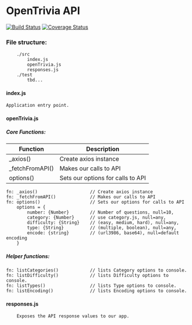 OpenTrivia API
===============

[![Build Status](https://travis-ci.org/sbardian/openTriviaAPI.svg?branch=dev)](https://travis-ci.org/sbardian/openTriviaAPI) [![Coverage Status](https://coveralls.io/repos/github/sbardian/openTriviaAPI/badge.svg?branch=dev)](https://coveralls.io/github/sbardian/openTriviaAPI?branch=dev)

### File structure: 
```
    ./src
        index.js
        openTrivia.js
        responses.js
    ./test
        tbd...
```

#### index.js
    Application entry point. 

#### openTrivia.js
##### Core Functions: 


 Function | Description 
  --- | ---
_axios()  | Create axios instance
_fetchFromAPI() | Makes our calls to API 
options() | Sets our options for calls to API



```
fn: _axios()                    // Create axios instance
fn: _fetchFromAPI()             // Makes our calls to API
fn: options()                   // Sets our options for calls to API
    options = {
        number: {Number}        // Number of questions, null=10,
        category: {Number}      // use category.js, null=any,
        difficulty: {String}    // (easy, medium, hard), null=any,
        type: {String}          // (multiple, boolean), null=any,
        encode: {string}        // (url3986, base64), null=default encoding
    }
```

##### Helper functions:
```
fn: listCategories()            // lists Category options to console.
fn: listDifficulty()            // lists Difficulty options to console.
fn: listTypes()                 // lists Type options to console.
fn: listEncoding()              // lists Encoding options to console.

```

#### responses.js
```
    Exposes the API response values to our app.
```

